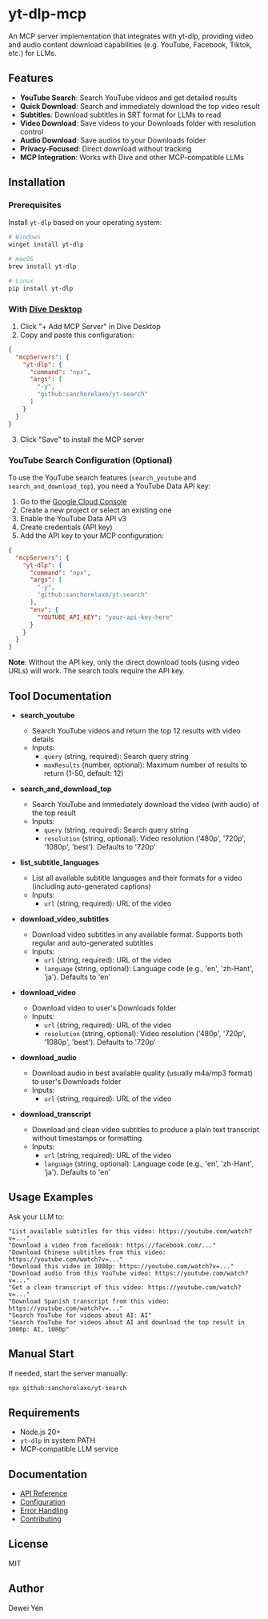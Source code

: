 # yt-dlp-mcp

An MCP server implementation that integrates with yt-dlp, providing video and audio content download capabilities (e.g. YouTube, Facebook, Tiktok, etc.) for LLMs.

## Features

* **YouTube Search**: Search YouTube videos and get detailed results
* **Quick Download**: Search and immediately download the top video result
* **Subtitles**: Download subtitles in SRT format for LLMs to read
* **Video Download**: Save videos to your Downloads folder with resolution control
* **Audio Download**: Save audios to your Downloads folder
* **Privacy-Focused**: Direct download without tracking
* **MCP Integration**: Works with Dive and other MCP-compatible LLMs

## Installation

### Prerequisites

Install `yt-dlp` based on your operating system:

```bash
# Windows
winget install yt-dlp

# macOS
brew install yt-dlp

# Linux
pip install yt-dlp
```

### With [Dive Desktop](https://github.com/OpenAgentPlatform/Dive)

1. Click "+ Add MCP Server" in Dive Desktop
2. Copy and paste this configuration:

```json
{
  "mcpServers": {
    "yt-dlp": {
      "command": "npx",
      "args": [
        "-y",
        "github:sanchorelaxo/yt-search"
      ]
    }
  }
}
```
3. Click "Save" to install the MCP server

### YouTube Search Configuration (Optional)

To use the YouTube search features (`search_youtube` and `search_and_download_top`), you need a YouTube Data API key:

1. Go to the [Google Cloud Console](https://console.cloud.google.com/)
2. Create a new project or select an existing one
3. Enable the YouTube Data API v3
4. Create credentials (API key)
5. Add the API key to your MCP configuration:

```json
{
  "mcpServers": {
    "yt-dlp": {
      "command": "npx",
      "args": [
        "-y",
        "github:sanchorelaxo/yt-search"
      ],
      "env": {
        "YOUTUBE_API_KEY": "your-api-key-here"
      }
    }
  }
}
```

**Note**: Without the API key, only the direct download tools (using video URLs) will work. The search tools require the API key.

## Tool Documentation

* **search_youtube**
  * Search YouTube videos and return the top 12 results with video details
  * Inputs:
    * `query` (string, required): Search query string
    * `maxResults` (number, optional): Maximum number of results to return (1-50, default: 12)

* **search_and_download_top**
  * Search YouTube and immediately download the video (with audio) of the top result
  * Inputs:
    * `query` (string, required): Search query string
    * `resolution` (string, optional): Video resolution ('480p', '720p', '1080p', 'best'). Defaults to '720p'

* **list_subtitle_languages**
  * List all available subtitle languages and their formats for a video (including auto-generated captions)
  * Inputs:
    * `url` (string, required): URL of the video

* **download_video_subtitles**
  * Download video subtitles in any available format. Supports both regular and auto-generated subtitles
  * Inputs:
    * `url` (string, required): URL of the video
    * `language` (string, optional): Language code (e.g., 'en', 'zh-Hant', 'ja'). Defaults to 'en'

* **download_video**
  * Download video to user's Downloads folder
  * Inputs:
    * `url` (string, required): URL of the video
    * `resolution` (string, optional): Video resolution ('480p', '720p', '1080p', 'best'). Defaults to '720p'

* **download_audio**
  * Download audio in best available quality (usually m4a/mp3 format) to user's Downloads folder
  * Inputs:
    * `url` (string, required): URL of the video

* **download_transcript**
  * Download and clean video subtitles to produce a plain text transcript without timestamps or formatting
  * Inputs:
    * `url` (string, required): URL of the video
    * `language` (string, optional): Language code (e.g., 'en', 'zh-Hant', 'ja'). Defaults to 'en'

## Usage Examples

Ask your LLM to:
```
"List available subtitles for this video: https://youtube.com/watch?v=..."
"Download a video from facebook: https://facebook.com/..."
"Download Chinese subtitles from this video: https://youtube.com/watch?v=..."
"Download this video in 1080p: https://youtube.com/watch?v=..."
"Download audio from this YouTube video: https://youtube.com/watch?v=..."
"Get a clean transcript of this video: https://youtube.com/watch?v=..."
"Download Spanish transcript from this video: https://youtube.com/watch?v=..."
"Search YouTube for videos about AI: AI"
"Search YouTube for videos about AI and download the top result in 1080p: AI, 1080p"
```

## Manual Start

If needed, start the server manually:
```bash
npx github:sanchorelaxo/yt-search
```

## Requirements

* Node.js 20+
* `yt-dlp` in system PATH
* MCP-compatible LLM service


## Documentation

- [API Reference](./docs/api.md)
- [Configuration](./docs/configuration.md)
- [Error Handling](./docs/error-handling.md)
- [Contributing](./docs/contributing.md)


## License

MIT

## Author

Dewei Yen
